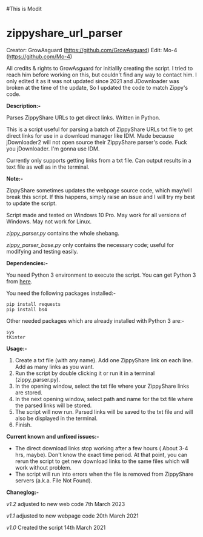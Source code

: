#This is Modit
# zippyshare_url_parser

Creator: GrowAsguard (https://github.com/GrowAsguard)
Edit: Mo-4 (https://github.com/Mo-4)

All credits & rights to GrowAsguard for initiallly creating the script.
I tried to reach him before working on this, but couldn't find any way to contact him.
I only edited it as it was not updated since 2021 and JDownloader was broken at the time of the update,
So I updated the code to match Zippy's code.

**Description:-**

Parses ZippyShare URLs to get direct links. Written in Python.

This is a script useful for parsing a batch of ZippyShare URLs txt file to get direct links for use in a download manager like IDM.
Made because jDownloader2 will not open source their ZippyShare parser's code. Fuck you jDownloader. I'm gonna use IDM.

Currently only supports getting links from a txt file.
Can output results in a text file as well as in the terminal.

**Note:-**

ZippyShare sometimes updates the webpage source code, which may/will break this script. If this happens, simply raise an issue and I will try my best to update the script. 

Script made and tested on Windows 10 Pro. May work for all versions of Windows. May not work for Linux.

_zippy_parser.py_ contains the whole shebang.

_zippy_parser_base.py_ only contains the necessary code; useful for modifying and testing easily.

**Dependencies:-**

You need Python 3 environment to execute the script. You can get Python 3 from [here](https://www.python.org/downloads/).

You need the following packages installed:-

	pip install requests
	pip install bs4
	
Other needed packages which are already installed with Python 3 are:-

	sys
	tKinter
  
**Usage:-**

1) Create a txt file (with any name). Add one ZippyShare link on each line. Add as many links as you want.
2) Run the script by double clicking it or run it in a terminal (zippy_parser.py).
3) In the opening window, select the txt file where your ZippyShare links are stored.
4) In the next opening window, select path and name for the txt file where the parsed links will be stored.
5) The script will now run. Parsed links will be saved to the txt file and will also be displayed in the terminal.
6) Finish.

**Current known and unfixed issues:-**

- The direct download links stop working after a few hours ( About 3-4 hrs, maybe). Don't know the exact time period. At that point, you can rerun the script to get new download links to the same files which will work without problem.
- The script will run into errors when the file is removed from ZippyShare servers (a.k.a. File Not Found).

**Chaneglog:-**

*v1.2*
adjusted to new web code
7th March 2023

*v1.1*
adjusted to new webpage code
20th March 2021

*v1.0* 
Created the script
14th March 2021
